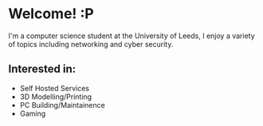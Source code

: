 # **Welcome! :P**

I'm a computer science student at the University of Leeds, I enjoy a variety of topics including networking and cyber security. 

## Interested in:
- Self Hosted Services
- 3D Modelling/Printing
- PC Building/Maintainence
- Gaming
